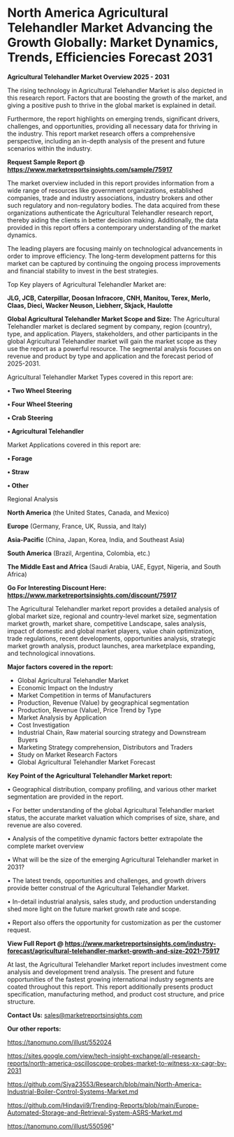 # North America Agricultural Telehandler Market Advancing the Growth Globally: Market Dynamics, Trends, Efficiencies Forecast 2031

<Strong> Agricultural Telehandler Market Overview 2025 - 2031</strong>

The rising technology in Agricultural Telehandler Market is also depicted in this research report. Factors that are boosting the growth of the market, and giving a positive push to thrive in the global market is explained in detail.

Furthermore, the report highlights on emerging trends, significant drivers, challenges, and opportunities, providing all necessary data for thriving in the industry. This report market research offers a comprehensive perspective, including an in-depth analysis of the present and future scenarios within the industry.

<strong>Request Sample Report @ <a href=https://www.marketreportsinsights.com/sample/75917>https://www.marketreportsinsights.com/sample/75917</a></strong>

The market overview included in this report provides information from a wide range of resources like government organizations, established companies, trade and industry associations, industry brokers and other such regulatory and non-regulatory bodies. The data acquired from these organizations authenticate the Agricultural Telehandler research report, thereby aiding the clients in better decision making. Additionally, the data provided in this report offers a contemporary understanding of the market dynamics.

The leading players are focusing mainly on technological advancements in order to improve efficiency. The long-term development patterns for this market can be captured by continuing the ongoing process improvements and financial stability to invest in the best strategies.

Top Key players of Agricultural Telehandler Market are:

<strong>JLG, JCB, Caterpillar, Doosan Infracore, CNH, Manitou, Terex, Merlo, Claas, Dieci, Wacker Neuson, Liebherr, Skjack, Haulotte</strong>

<strong><b>Global Agricultural Telehandler Market Scope and Size:</b></strong>
The Agricultural Telehandler market is declared segment by company, region (country), type, and application. Players, stakeholders, and other participants in the global Agricultural Telehandler market will gain the market scope as they use the report as a powerful resource. The segmental analysis focuses on revenue and product by type and application and the forecast period of 2025-2031.

Agricultural Telehandler Market Types covered in this report are:

<strong>• Two Wheel Steering

• Four Wheel Steering

• Crab Steering

• Agricultural Telehandler</strong>

Market Applications covered in this report are:

<strong>• Forage

• Straw

• Other</strong> 

Regional Analysis

<strong>North America</strong> (the United States, Canada, and Mexico)

<strong>Europe</strong> (Germany, France, UK, Russia, and Italy)

<strong>Asia-Pacific</strong> (China, Japan, Korea, India, and Southeast Asia)

<strong>South America</strong> (Brazil, Argentina, Colombia, etc.)

<strong>The Middle East and Africa</strong> (Saudi Arabia, UAE, Egypt, Nigeria, and South Africa)

<strong>Go For Interesting Discount Here: <a href=https://www.marketreportsinsights.com/discount/75917>https://www.marketreportsinsights.com/discount/75917</a></strong>

The Agricultural Telehandler market report provides a detailed analysis of global market size, regional and country-level market size, segmentation market growth, market share, competitive Landscape, sales analysis, impact of domestic and global market players, value chain optimization, trade regulations, recent developments, opportunities analysis, strategic market growth analysis, product launches, area marketplace expanding, and technological innovations.

<strong><b>Major factors covered in the report:</b></strong>
<ul>
  <li>Global Agricultural Telehandler Market </li>
  <li>Economic Impact on the Industry</li>
  <li>Market Competition in terms of Manufacturers</li>
  <li>Production, Revenue (Value) by geographical segmentation</li>
  <li>Production, Revenue (Value), Price Trend by Type</li>
  <li>Market Analysis by Application</li>
  <li>Cost Investigation</li>
  <li>Industrial Chain, Raw material sourcing strategy and Downstream Buyers</li>
  <li>Marketing Strategy comprehension, Distributors and Traders</li>
  <li>Study on Market Research Factors</li>
  <li>Global Agricultural Telehandler Market Forecast</li>
</ul>

<strong><b>Key Point of the Agricultural Telehandler Market report:</b></strong>

• Geographical distribution, company profiling, and various other market segmentation are provided in the report.

• For better understanding of the global Agricultural Telehandler market status, the accurate market valuation which comprises of size, share, and revenue are also covered.

• Analysis of the competitive dynamic factors better extrapolate the complete market overview

• What will be the size of the emerging Agricultural Telehandler market in 2031?

• The latest trends, opportunities and challenges, and growth drivers provide better construal of the Agricultural Telehandler Market.

• In-detail industrial analysis, sales study, and production understanding shed more light on the future market growth rate and scope.

• Report also offers the opportunity for customization as per the customer request.

<strong><b>View Full Report @ <a href=https://www.marketreportsinsights.com/industry-forecast/agricultural-telehandler-market-growth-and-size-2021-75917>https://www.marketreportsinsights.com/industry-forecast/agricultural-telehandler-market-growth-and-size-2021-75917</a></b></strong>


At last, the Agricultural Telehandler Market report includes investment come analysis and development trend analysis. The present and future opportunities of the fastest growing international industry segments are coated throughout this report. This report additionally presents product specification, manufacturing method, and product cost structure, and price structure.

<strong>Contact Us:</strong>
sales@marketreportsinsights.com

<strong>Our other reports:</strong>

<a href=https://tanomuno.com/illust/552024>https://tanomuno.com/illust/552024</a>

<a href=https://sites.google.com/view/tech-insight-exchange/all-research-reports/north-america-oscilloscope-probes-market-to-witness-xx-cagr-by-2031>https://sites.google.com/view/tech-insight-exchange/all-research-reports/north-america-oscilloscope-probes-market-to-witness-xx-cagr-by-2031</a>

<a href=https://github.com/Siya23553/Research/blob/main/North-America-Industrial-Boiler-Control-Systems-Market.md>https://github.com/Siya23553/Research/blob/main/North-America-Industrial-Boiler-Control-Systems-Market.md</a>

<a href=https://github.com/Hindavii9/Trending-Reports/blob/main/Europe-Automated-Storage-and-Retrieval-System-ASRS-Market.md>https://github.com/Hindavii9/Trending-Reports/blob/main/Europe-Automated-Storage-and-Retrieval-System-ASRS-Market.md</a>

<a href=https://tanomuno.com/illust/550596>https://tanomuno.com/illust/550596</a>"
